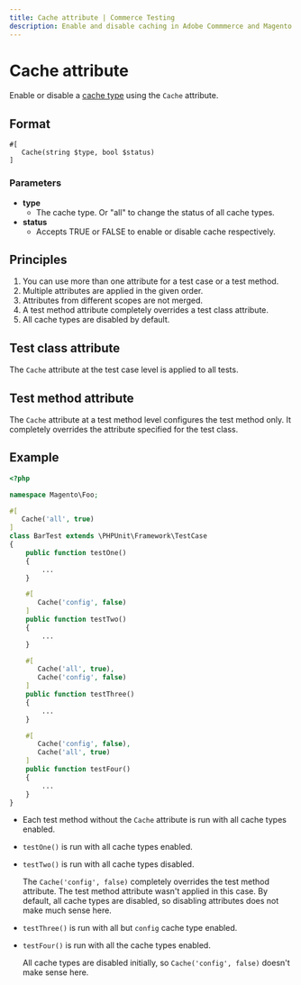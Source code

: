 ```yaml
---
title: Cache attribute | Commerce Testing
description: Enable and disable caching in Adobe Commmerce and Magento Open Source test environments with this built-in PHP attribute.
---
```


# Cache attribute

Enable or disable a [cache type][] using the `Cache` attribute.

## Format

```php?start_inline=1
#[
   Cache(string $type, bool $status)
]
```

### Parameters

-  **type**
   -  The cache type. Or "all" to change the status of all cache types.
-  **status**
   -  Accepts TRUE or FALSE to enable or disable cache respectively.

## Principles

1. You can use more than one attribute for a test case or a test method.
1. Multiple attributes are applied in the given order.
1. Attributes from different scopes are not merged.
1. A test method attribute completely overrides a test class attribute.
1. All cache types are disabled by default.

## Test class attribute

The `Cache` attribute at the test case level is applied to all tests.

## Test method attribute

The `Cache` attribute at a test method level configures the test method only.
It completely overrides the attribute specified for the test class.

## Example

```php
<?php

namespace Magento\Foo;

#[
   Cache('all', true)
]
class BarTest extends \PHPUnit\Framework\TestCase
{
    public function testOne()
    {
        ...
    }

    #[
       Cache('config', false)
    ]
    public function testTwo()
    {
        ...
    }

    #[
       Cache('all', true),
       Cache('config', false)
    ]
    public function testThree()
    {
        ...
    }

    #[
       Cache('config', false),
       Cache('all', true)
    ]
    public function testFour()
    {
        ...
    }
}
```

-  Each test method without the `Cache` attribute is run with all cache types enabled.
-  `testOne()` is run with all cache types enabled.
-  `testTwo()` is run with all cache types disabled.

   The `Cache('config', false)` completely overrides the test method attribute. The test method attribute wasn't applied in this case. By default, all cache types are disabled, so disabling attributes does not make much sense here.
-  `testThree()` is run with all but `config` cache type enabled.
-  `testFour()` is run with all the cache types enabled.

   All cache types are disabled initially, so `Cache('config', false)` doesn't make sense here.

<!-- Link definitions -->

[cache type]: https://experienceleague.adobe.com/docs/commerce-operations/configuration-guide/cli/manage-cache.html
